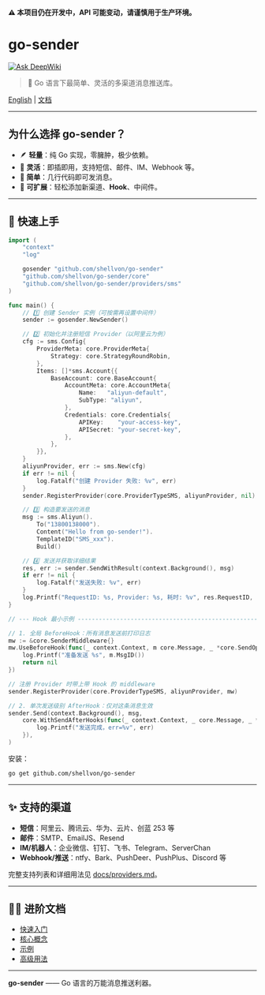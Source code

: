 **⚠️ 本项目仍在开发中，API 可能变动，请谨慎用于生产环境。**

# go-sender

[![Ask DeepWiki](https://deepwiki.com/badge.svg)](https://deepwiki.com/shellvon/go-sender)

> 🚀 Go 语言下最简单、灵活的多渠道消息推送库。

[English](./README.md) | [文档](./docs/getting-started.md)

---

## 为什么选择 go-sender？

- 🪶 **轻量**：纯 Go 实现，零臃肿，极少依赖。
- 🧩 **灵活**：即插即用，支持短信、邮件、IM、Webhook 等。
- 🚀 **简单**：几行代码即可发消息。
- 🔌 **可扩展**：轻松添加新渠道、**Hook**、中间件。

---

## 🚀 快速上手

```go
import (
    "context"
    "log"

    gosender "github.com/shellvon/go-sender"
    "github.com/shellvon/go-sender/core"
    "github.com/shellvon/go-sender/providers/sms"
)

func main() {
    // 1️⃣ 创建 Sender 实例（可按需再设置中间件）
    sender := gosender.NewSender()

    // 2️⃣ 初始化并注册短信 Provider（以阿里云为例）
    cfg := sms.Config{
        ProviderMeta: core.ProviderMeta{
            Strategy: core.StrategyRoundRobin,
        },
        Items: []*sms.Account{{
            BaseAccount: core.BaseAccount{
                AccountMeta: core.AccountMeta{
                    Name:   "aliyun-default",
                    SubType: "aliyun",
                },
                Credentials: core.Credentials{
                    APIKey:    "your-access-key",
                    APISecret: "your-secret-key",
                },
            },
        }},
    }
    aliyunProvider, err := sms.New(cfg)
    if err != nil {
        log.Fatalf("创建 Provider 失败: %v", err)
    }
    sender.RegisterProvider(core.ProviderTypeSMS, aliyunProvider, nil)

    // 3️⃣ 构造要发送的消息
    msg := sms.Aliyun().
        To("13800138000").
        Content("Hello from go-sender!").
        TemplateID("SMS_xxx").
        Build()

    // 4️⃣ 发送并获取详细结果
    res, err := sender.SendWithResult(context.Background(), msg)
    if err != nil {
        log.Fatalf("发送失败: %v", err)
    }
    log.Printf("RequestID: %s, Provider: %s, 耗时: %v", res.RequestID, res.ProviderName, res.Elapsed)
}

// --- Hook 最小示例 ---------------------------------------------------

// 1. 全局 BeforeHook：所有消息发送前打印日志
mw := &core.SenderMiddleware{}
mw.UseBeforeHook(func(_ context.Context, m core.Message, _ *core.SendOptions) error {
    log.Printf("准备发送 %s", m.MsgID())
    return nil
})

// 注册 Provider 时带上带 Hook 的 middleware
sender.RegisterProvider(core.ProviderTypeSMS, aliyunProvider, mw)

// 2. 单次发送级别 AfterHook：仅对这条消息生效
sender.Send(context.Background(), msg,
    core.WithSendAfterHooks(func(_ context.Context, _ core.Message, _ *core.SendOptions, _ *core.SendResult, err error) {
        log.Printf("发送完成，err=%v", err)
    }),
)

```

安装：

```bash
go get github.com/shellvon/go-sender
```

---

## ✨ 支持的渠道

- **短信**：阿里云、腾讯云、华为、云片、创蓝 253 等
- **邮件**：SMTP、EmailJS、Resend
- **IM/机器人**：企业微信、钉钉、飞书、Telegram、ServerChan
- **Webhook/推送**：ntfy、Bark、PushDeer、PushPlus、Discord 等

完整支持列表和详细用法见 [docs/providers.md](docs/providers.md)。

---

## 🧑‍💻 进阶文档

- [快速入门](./docs/getting-started.md)
- [核心概念](./docs/concepts.md)
- [示例](./docs/examples.md)
- [高级用法](./docs/advanced.md)

---

**go-sender** —— Go 语言的万能消息推送利器。
